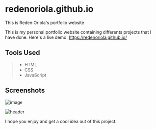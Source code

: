# redenoriola.github.io
This is Reden Oriola's portfolio website

This is my personal portfolio website containing differents projects that I have done.
Here's a live demo: https://redenoriola.github.io/

## Tools Used

> * HTML
> * CSS
> * JavaScript

## Screenshots

![image](https://dl.dropboxusercontent.com/s/tmhwztxgjz2bj9k/portfolio-website%20%282%29.png)

![header](https://dl.dropboxusercontent.com/s/n32b506pgyeu4va/portfolio-website%20%281%29.png)

I hope you enjoy and get a cool idea out of this project.
